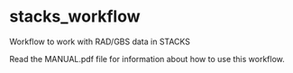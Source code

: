 stacks_workflow
===============

Workflow to work with RAD/GBS data in STACKS

Read the MANUAL.pdf file for information about how to use this workflow.
